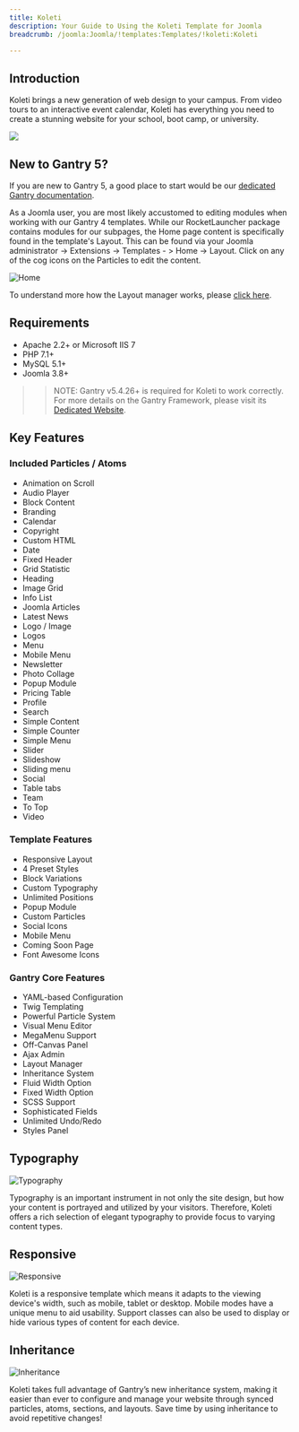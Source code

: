 ```yaml
---
title: Koleti
description: Your Guide to Using the Koleti Template for Joomla
breadcrumb: /joomla:Joomla/!templates:Templates/!koleti:Koleti

---
```


Introduction
-----

Koleti brings a new generation of web design to your campus. From video tours to an interactive event calendar, Koleti has everything you need to create a stunning website for your school, boot camp, or university.

![](assets/koleti.png)

New to Gantry 5?
-----
If you are new to Gantry 5, a good place to start would be our [dedicated Gantry documentation](http://docs.gantry.org).

As a Joomla user, you are most likely accustomed to editing modules when working with our Gantry 4 templates. While our RocketLauncher package contains modules for our subpages, the Home page content is specifically found in the template's Layout. This can be found via your Joomla administrator -> Extensions -> Templates - > Home -> Layout. Click on any of the cog icons on the Particles to edit the content.

![Home](home.jpg)

To understand more how the Layout manager works, please [click here](http://docs.gantry.org/gantry5/configure/layout-manager).

Requirements
-----

* Apache 2.2+ or Microsoft IIS 7
* PHP 7.1+ 
* MySQL 5.1+
* Joomla 3.8+

>> NOTE: Gantry v5.4.26+ is required for Koleti to work correctly. For more details on the Gantry Framework, please visit its [Dedicated Website](http://gantry.org).

Key Features
-----

### Included Particles / Atoms

* Animation on Scroll
* Audio Player
* Block Content
* Branding
* Calendar
* Copyright
* Custom HTML
* Date
* Fixed Header
* Grid Statistic
* Heading
* Image Grid
* Info List
* Joomla Articles
* Latest News
* Logo / Image
* Logos
* Menu
* Mobile Menu
* Newsletter
* Photo Collage
* Popup Module
* Pricing Table
* Profile
* Search
* Simple Content
* Simple Counter
* Simple Menu
* Slider
* Slideshow
* Sliding menu
* Social
* Table tabs
* Team
* To Top
* Video 

### Template Features

* Responsive Layout
* 4 Preset Styles
* Block Variations
* Custom Typography
* Unlimited Positions
* Popup Module
* Custom Particles
* Social Icons
* Mobile Menu
* Coming Soon Page
* Font Awesome Icons 

### Gantry Core Features

* YAML-based Configuration
* Twig Templating
* Powerful Particle System
* Visual Menu Editor
* MegaMenu Support
* Off-Canvas Panel
* Ajax Admin
* Layout Manager
* Inheritance System
* Fluid Width Option
* Fixed Width Option
* SCSS Support
* Sophisticated Fields
* Unlimited Undo/Redo
* Styles Panel

## Typography

![Typography](assets/ft-2.jpg)

Typography is an important instrument in not only the site design, but how your content is portrayed and utilized by your visitors. Therefore, Koleti offers a rich selection of elegant typography to provide focus to varying content types.

## Responsive

![Responsive](assets/ft-3.jpg)

Koleti is a responsive template which means it adapts to the viewing device's width, such as mobile, tablet or desktop. Mobile modes have a unique menu to aid usability. Support classes can also be used to display or hide various types of content for each device.

## Inheritance

![Inheritance](assets/ft-4.jpg)

Koleti takes full advantage of Gantry’s new inheritance system, making it easier than ever to configure and manage your website through synced particles, atoms, sections, and layouts. Save time by using inheritance to avoid repetitive changes!
